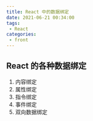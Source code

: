 ```yaml
---
title: React 中的数据绑定
date: 2021-06-21 00:34:00
tags:
 - React
categories:
 - front
---
```


## React 的各种数据绑定

1. 内容绑定
2. 属性绑定
3. 指令绑定
4. 事件绑定
5. 双向数据绑定